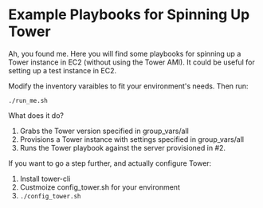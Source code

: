 # Example Playbooks for Spinning Up Tower

Ah, you found me.  Here you will find some playbooks for spinning up a Tower instance in EC2 (without using the Tower AMI).  It could be useful for setting up a test instance in EC2.

Modify the inventory varaibles to fit your environment's needs. Then run:

	./run_me.sh


What does it do?

1. Grabs the Tower version specified in group_vars/all
2. Provisions a Tower instance with settings specified in group_vars/all
3. Runs the Tower playbook against the server provisioned in #2.

If you want to go a step further, and actually configure Tower:

1. Install tower-cli
2. Custmoize config_tower.sh for your environment
3. ```./config_tower.sh```